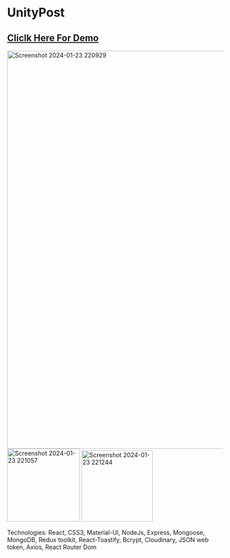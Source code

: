# UnityPost
## [Cliclk Here For Demo](https://sandeeppost.adaptable.app/)

<img width="929" alt="Screenshot 2024-01-23 220929" src="https://github.com/sandeeppatel2001/UnityPost/assets/95873801/b112ec8f-294f-420e-a0c6-60af5d4d93b8">
<img width="170" alt="Screenshot 2024-01-23 221057" src="https://github.com/sandeeppatel2001/UnityPost/assets/95873801/d323c0a3-fb86-4ad6-90f4-19a53540c94d">
<img width="166" alt="Screenshot 2024-01-23 221244" src="https://github.com/sandeeppatel2001/UnityPost/assets/95873801/fc93693e-6897-46ca-9b05-c022e404e98d">

Technologies: React, CSS3, Material-UI, NodeJs, Express, Mongoose, MongoDB, Redux toolkit, React-Toastify, Bcrypt, Cloudinary, JSON web token, Axios, React Router Dom

